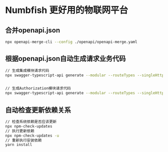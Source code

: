 # Numbfish 更好用的物联网平台


## 合并openapi.json
```bash
npx openapi-merge-cli --config ./openapi/openapi-merge.yaml
```

## 根据openapi.json自动生成请求业务代码
```bash
// 生成集成模块请求代码
npx swagger-typescript-api generate --modular --routeTypes --singleHttpClient --axios --module-name-index 0 --output ./src/apis/api --path ./openapi/integration.openapi.json


// 生成Authorization模块请求代码
npx swagger-typescript-api generate --modular --routeTypes --singleHttpClient --axios --module-name-index 0 --output ./src/apis/api --path ./openapi/modules/authorization.openapi.json
```

## 自动检查更新依赖关系
```bash
// 检查系统依赖是否应该更新
npx npm-check-updates
// 执行更新依赖
npx npm-check-updates -u
// 重新执行安装依赖
yarn install
```
